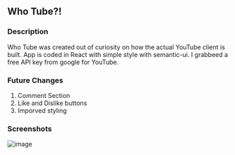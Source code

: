 ## Who Tube?!

### Description
Who Tube was created out of curiosity on how the actual YouTube client is built. 
App is coded in React with simple style with semantic-ui. I grabbeed a free API key from google for YouTube. 

### Future Changes
<ol>
  <li>Comment Section</li>
  <li>Like and Dislike buttons</li>
  <li>Imporved styling</li>
</ol>

### Screenshots

![image](https://user-images.githubusercontent.com/29298626/52894891-52b96480-317f-11e9-86a7-75202acd28f6.png)
